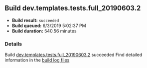 ## Build dev.templates.tests.full_20190603.2
- **Build result:** `succeeded`
- **Build queued:** 6/3/2019 5:02:37 PM
- **Build duration:** 540.56 minutes
### Details
Build [dev.templates.tests.full_20190603.2](https://winappstudio.visualstudio.com/web/build.aspx?pcguid=a4ef43be-68ce-4195-a619-079b4d9834c2&builduri=vstfs%3a%2f%2f%2fBuild%2fBuild%2f28332) succeeded
Find detailed information in the [build log files](https://uwpctdiags.blob.core.windows.net/buildlogs/dev.templates.tests.full_20190603.2_logs.zip)
